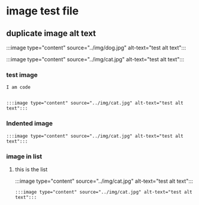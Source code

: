 
# image test file

## duplicate image alt text

:::image type="content" source="../img/dog.jpg" alt-text="test alt text":::

:::image type="content" source="../img/cat.jpg" alt-text="test alt text":::

### test image

    I am code


    :::image type="content" source="../img/cat.jpg" alt-text="test alt text":::
    
### Indented image

    :::image type="content" source="../img/cat.jpg" alt-text="test alt text":::

### image in list

1. this is the list

    :::image type="content" source="../img/cat.jpg" alt-text="test alt text":::
    
       :::image type="content" source="../img/cat.jpg" alt-text="test alt text":::
